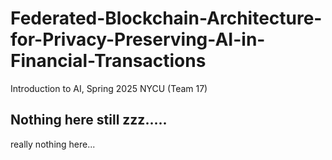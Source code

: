 # Federated-Blockchain-Architecture-for-Privacy-Preserving-AI-in-Financial-Transactions
Introduction to AI, Spring 2025 NYCU (Team 17)

## Nothing here still zzz.....
really nothing here...
